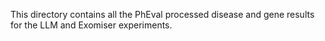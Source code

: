 This directory contains all the PhEval processed disease and gene results for the LLM and Exomiser experiments.